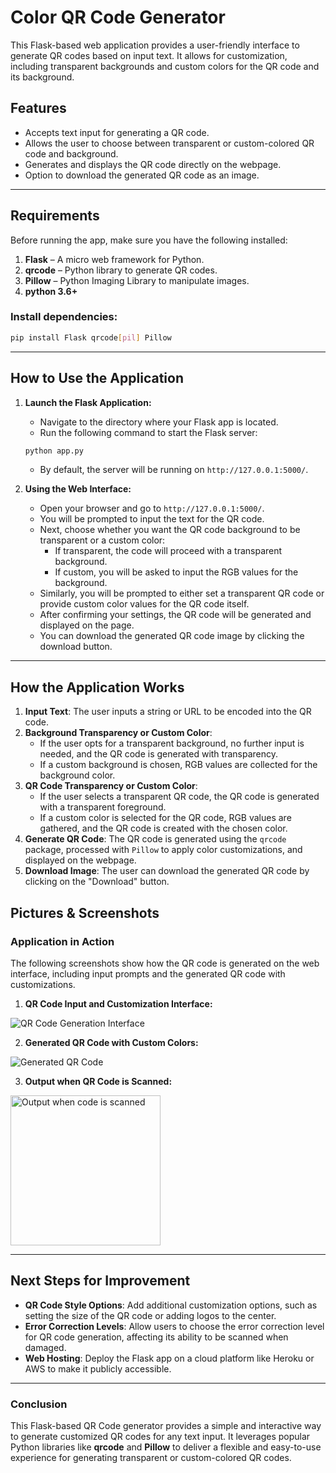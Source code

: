# Color QR Code Generator

This Flask-based web application provides a user-friendly interface to generate QR codes based on input text. It allows for customization, including transparent backgrounds and custom colors for the QR code and its background. 

## Features
- Accepts text input for generating a QR code.
- Allows the user to choose between transparent or custom-colored QR code and background.
- Generates and displays the QR code directly on the webpage.
- Option to download the generated QR code as an image.

---

## **Requirements**

Before running the app, make sure you have the following installed:

1. **Flask** – A micro web framework for Python.
2. **qrcode** – Python library to generate QR codes.
3. **Pillow** – Python Imaging Library to manipulate images.
4. **python 3.6+**

### Install dependencies:

```bash
pip install Flask qrcode[pil] Pillow
```

---

## **How to Use the Application**

1. **Launch the Flask Application:**
   - Navigate to the directory where your Flask app is located.
   - Run the following command to start the Flask server:
   ```bash
   python app.py
   ```
   - By default, the server will be running on `http://127.0.0.1:5000/`.

2. **Using the Web Interface:**
   - Open your browser and go to `http://127.0.0.1:5000/`.
   - You will be prompted to input the text for the QR code.
   - Next, choose whether you want the QR code background to be transparent or a custom color:
     - If transparent, the code will proceed with a transparent background.
     - If custom, you will be asked to input the RGB values for the background.
   - Similarly, you will be prompted to either set a transparent QR code or provide custom color values for the QR code itself.
   - After confirming your settings, the QR code will be generated and displayed on the page.
   - You can download the generated QR code image by clicking the download button.

---

## **How the Application Works**

1. **Input Text**: The user inputs a string or URL to be encoded into the QR code.
2. **Background Transparency or Custom Color**:
   - If the user opts for a transparent background, no further input is needed, and the QR code is generated with transparency.
   - If a custom background is chosen, RGB values are collected for the background color.
3. **QR Code Transparency or Custom Color**:
   - If the user selects a transparent QR code, the QR code is generated with a transparent foreground.
   - If a custom color is selected for the QR code, RGB values are gathered, and the QR code is created with the chosen color.
4. **Generate QR Code**: The QR code is generated using the `qrcode` package, processed with `Pillow` to apply color customizations, and displayed on the webpage.
5. **Download Image**: The user can download the generated QR code by clicking on the "Download" button.

## **Pictures & Screenshots**

### **Application in Action**

The following screenshots show how the QR code is generated on the web interface, including input prompts and the generated QR code with customizations.

1. **QR Code Input and Customization Interface:**

![QR Code Generation Interface](https://user-images.githubusercontent.com/39020723/134251696-6502183a-0016-4a65-acb5-05c234295841.png)

2. **Generated QR Code with Custom Colors:**

![Generated QR Code](https://user-images.githubusercontent.com/39020723/134251717-a0c7c790-7906-49ee-8f33-cd6b66fdeb6d.jpeg)

3. **Output when QR Code is Scanned:**

<img src="https://user-images.githubusercontent.com/39020723/134251717-a0c7c790-7906-49ee-8f33-cd6b66fdeb6d.jpeg" alt="Output when code is scanned" width="240"/>

---

## **Next Steps for Improvement**

- **QR Code Style Options**: Add additional customization options, such as setting the size of the QR code or adding logos to the center.
- **Error Correction Levels**: Allow users to choose the error correction level for QR code generation, affecting its ability to be scanned when damaged.
- **Web Hosting**: Deploy the Flask app on a cloud platform like Heroku or AWS to make it publicly accessible.

---

### **Conclusion**

This Flask-based QR Code generator provides a simple and interactive way to generate customized QR codes for any text input. It leverages popular Python libraries like **qrcode** and **Pillow** to deliver a flexible and easy-to-use experience for generating transparent or custom-colored QR codes.